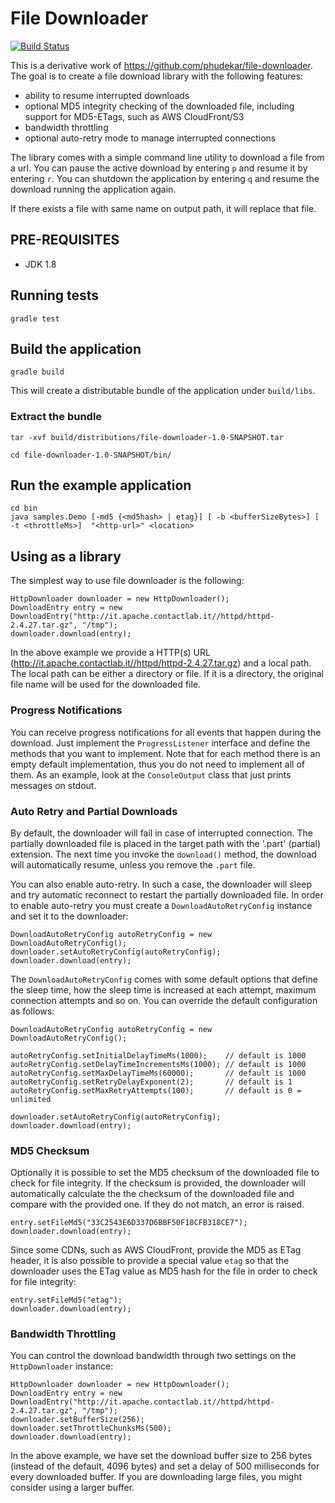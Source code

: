 File Downloader
===============

[![Build Status](https://travis-ci.org/chris-geek/file-downloader.svg?branch=master)](https://travis-ci.org/chris-geek/file-downloader)

This is a derivative work of https://github.com/phudekar/file-downloader.
The goal is to create a file download library with the following features:

- ability to resume interrupted downloads
- optional MD5 integrity checking of the downloaded file, including support for MD5-ETags, such as AWS CloudFront/S3 
- bandwidth throttling
- optional auto-retry mode to manage interrupted connections 

The library comes with a simple command line utility to download a file from a url. 
You can pause the active download by entering `p` and resume it by entering `r`.
You can shutdown the application by entering `q` and resume the download running the application again.

If there exists a file with same name on output path, it will replace that file.

## PRE-REQUISITES

- JDK 1.8

## Running tests
```
gradle test

```

## Build the application
```
gradle build

```

This will create a distributable bundle of the application under `build/libs`.

### Extract the bundle

```
tar -xvf build/distributions/file-downloader-1.0-SNAPSHOT.tar

cd file-downloader-1.0-SNAPSHOT/bin/

```

## Run the example application

    cd bin
    java samples.Demo [-md5 {<md5hash> | etag}] [ -b <bufferSizeBytes>] [ -t <throttleMs>]  "<http-url>" <location>
    
## Using as a library

The simplest way to use file downloader is the following:

    HttpDownloader downloader = new HttpDownloader();
    DownloadEntry entry = new DownloadEntry("http://it.apache.contactlab.it//httpd/httpd-2.4.27.tar.gz", "/tmp");
    downloader.download(entry);
    
In the above example we provide a HTTP(s) URL (http://it.apache.contactlab.it//httpd/httpd-2.4.27.tar.gz) and
a local path. The local path can be either a directory or file. If it is a directory, the original file name will
be used for the downloaded file.

### Progress Notifications

You can receive progress notifications for all events that happen during the download.
Just implement the `ProgressListener` interface and define the methods that you want to implement.
Note that for each method there is an empty default implementation, thus you do not need to implement
all of them. As an example, look at the `ConsoleOutput` class that just prints messages on stdout.

### Auto Retry and Partial Downloads

By default, the downloader will fail in case of interrupted connection. The partially downloaded file
is placed in the target path with the '.part' (partial) extension. The next time you invoke the
`download()` method, the download will automatically resume, unless you remove the `.part` file.

You can also enable auto-retry. In such a case, the downloader will sleep and try automatic reconnect
to restart the partially downloaded file.
In order to enable auto-retry you must create a `DownloadAutoRetryConfig` instance and set it to the
downloader:

    DownloadAutoRetryConfig autoRetryConfig = new DownloadAutoRetryConfig();
    downloader.setAutoRetryConfig(autoRetryConfig); 
    downloader.download(entry);

The `DownloadAutoRetryConfig` comes with some default options that define the sleep time, how the sleep
time is increased at each attempt, maximum connection attempts and so on. You can override the default
configuration as follows:

    DownloadAutoRetryConfig autoRetryConfig = new DownloadAutoRetryConfig();
    
    autoRetryConfig.setInitialDelayTimeMs(1000);    // default is 1000
    autoRetryConfig.setDelayTimeIncrementsMs(1000); // default is 1000
    autoRetryConfig.setMaxDelayTimeMs(60000);       // default is 1000            
    autoRetryConfig.setRetryDelayExponent(2);       // default is 1     
    autoRetryConfig.setMaxRetryAttempts(100);       // default is 0 = unlimited
    
    downloader.setAutoRetryConfig(autoRetryConfig); 
    downloader.download(entry);

### MD5 Checksum

Optionally it is possible to set the MD5 checksum of the downloaded file to check for file integrity.
If the checksum is provided, the downloader will automatically calculate the the checksum of the 
downloaded file and compare with the provided one. If they do not match, an error is raised.

    entry.setFileMd5("33C2543E6D337D6BBF50F18CFB318CE7");
    downloader.download(entry);
  
Since some CDNs, such as AWS CloudFront, provide the MD5 as ETag header, it is also possible to provide
a special value `etag` so that the downloader uses the ETag value as MD5 hash for the file in order to
check for file integrity: 

    entry.setFileMd5("etag");
    downloader.download(entry);

### Bandwidth Throttling

You can control the download bandwidth through two settings on the `HttpDownloader` instance:
   
    HttpDownloader downloader = new HttpDownloader();
    DownloadEntry entry = new DownloadEntry("http://it.apache.contactlab.it//httpd/httpd-2.4.27.tar.gz", "/tmp");
    downloader.setBufferSize(256);
    downloader.setThrottleChunksMs(500);
    downloader.download(entry);
    
In the above example, we have set the download buffer size to 256 bytes (instead of the default, 4096 bytes) and
set a delay of 500 milliseconds for every downloaded buffer.
If you are downloading large files, you might consider using a larger buffer.

